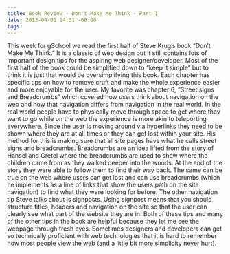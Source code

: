 ```yaml
---
title: Book Review - Don't Make Me Think - Part 1
date: 2013-04-01 14:31 -06:00
tags:
---
```


  This week for gSchool we read the first half of Steve Krug’s book “Don’t Make Me Think.” It is a classic of web design but it still contains lots of important design tips for the aspiring web designer/developer. 
  Most of the first half of the book could be simplified down to “keep it simple” but to think it is just that would be oversimplifying this book. Each chapter has specific tips on how to remove cruft and make the whole experience easier and more enjoyable for the user. 
  My favorite was chapter 6, “Street signs and Breadcrumbs” which covered how users think about navigation on the web and how that navigation differs from navigation in the real world. In the real world people have to physically move through space to get where they want to go while on the web the experience is more akin to teleporting everywhere. Since the user is moving around via hyperlinks they need to be shown where they are at all times or they can get lost within your site. His method for this is making sure that all site pages have what he calls street signs and breadcrumbs. 
  Breadcrumbs are an idea lifted from the story of Hansel and Gretel where  the breadcrumbs are used to show where the children came from as they walked deeper into the woods. At the end of the story they were able to follow them to find their way back. The same can be true on the web where users can get lost and can use breadcrumbs (which he implements as a line of links that show the users path on the site navigation) to find what they were looking for before. 
  The other navigation tip Steve talks about is signposts. Using signpost means that you should structure titles, headers and navigation on the site so that the user can clearly see what part of the website they are in. 
  Both of these tips and many of the other tips in the book are helpful because they let me see the webpage through fresh eyes. Sometimes designers and developers can get so technically proficient with web technologies that it is hard to remember how most people view the web (and a little bit more simplicity never hurt).
